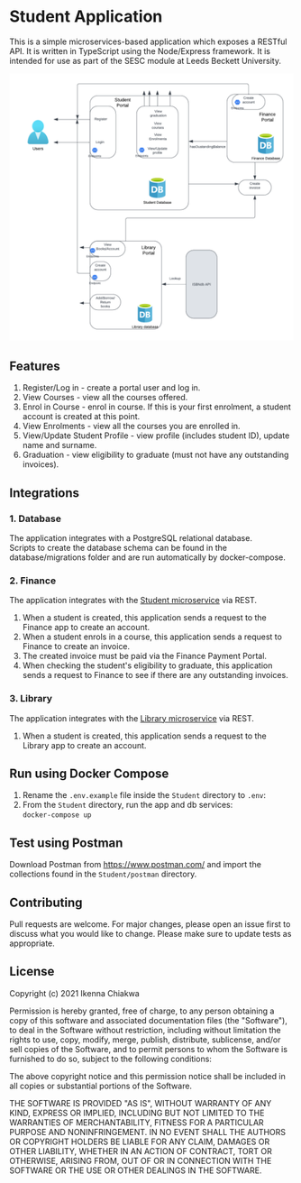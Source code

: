 # Student Application
This is a simple microservices-based application which exposes a RESTful API. It is written in TypeScript using the Node/Express framework. It is intended for use as part of the SESC module at Leeds Beckett University.

![component diagram](public/images/uml.png "Component Diagram")

## Features
1. Register/Log in - create a portal user and log in.
2. View Courses - view all the courses offered.
3. Enrol in Course - enrol in course. If this is your first enrolment, a student account is created at this point.
4. View Enrolments - view all the courses you are enrolled in.
5. View/Update Student Profile - view profile (includes student ID), update name and surname.
6. Graduation - view eligibility to graduate (must not have any outstanding invoices).


## Integrations
### 1. Database
The application integrates with a PostgreSQL relational database.</br>
Scripts to create the database schema can be found in the database/migrations folder and are run automatically by docker-compose.

### 2. Finance
The application integrates with the [Student microservice](https://github.com/officialdarnyc/sesc-finance-backend) via REST.
1. When a student is created, this application sends a request to the Finance app to create an account.
2. When a student enrols in a course, this application sends a request to Finance to create an invoice.
3. The created invoice must be paid via the Finance Payment Portal.
4. When checking the student's eligibility to graduate, this application sends a request to Finance to see if there are any outstanding invoices.

### 3. Library
The application integrates with the [Library microservice](https://github.com/AidanCurley/CESBooks) via REST.
1. When a student is created, this application sends a request to the Library app to create an account.


## Run using Docker Compose
1. Rename the `.env.example` file inside the `Student` directory to `.env`:<br/>
2. From the `Student` directory, run the app and db services:<br/>
   `docker-compose up`

## Test using Postman
Download Postman from https://www.postman.com/ and import the collections found in the `Student/postman` directory.

## Contributing
Pull requests are welcome. For major changes, please open an issue first to discuss what you would like to change.
Please make sure to update tests as appropriate.

## License
Copyright (c) 2021 Ikenna Chiakwa

Permission is hereby granted, free of charge, to any person obtaining a copy
of this software and associated documentation files (the "Software"), to deal
in the Software without restriction, including without limitation the rights
to use, copy, modify, merge, publish, distribute, sublicense, and/or sell
copies of the Software, and to permit persons to whom the Software is
furnished to do so, subject to the following conditions:

The above copyright notice and this permission notice shall be included in all
copies or substantial portions of the Software.

THE SOFTWARE IS PROVIDED "AS IS", WITHOUT WARRANTY OF ANY KIND, EXPRESS OR
IMPLIED, INCLUDING BUT NOT LIMITED TO THE WARRANTIES OF MERCHANTABILITY,
FITNESS FOR A PARTICULAR PURPOSE AND NONINFRINGEMENT. IN NO EVENT SHALL THE
AUTHORS OR COPYRIGHT HOLDERS BE LIABLE FOR ANY CLAIM, DAMAGES OR OTHER
LIABILITY, WHETHER IN AN ACTION OF CONTRACT, TORT OR OTHERWISE, ARISING FROM,
OUT OF OR IN CONNECTION WITH THE SOFTWARE OR THE USE OR OTHER DEALINGS IN THE
SOFTWARE.